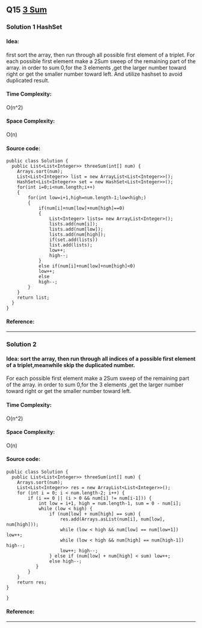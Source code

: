 ## Q15 [3 Sum](https://leetcode.com/problems/3sum/) 

### Solution 1 HashSet
#### Idea:
first sort the array, then run through all possible first element of a triplet. For each possible first element  make a  2Sum sweep of the remaining part of the array.
in order to sum 0,for the 3 elements ,get the larger number toward right  or get the smaller number toward left.
And utilize hashset to avoid duplicated result.
#### Time Complexity:
O(n^2)
#### Space Complexity:
O(n)
#### Source code:
```
public class Solution {
  public List<List<Integer>> threeSum(int[] num) {
    Arrays.sort(num);
    List<List<Integer>> list = new ArrayList<List<Integer>>();
    HashSet<List<Integer>> set = new HashSet<List<Integer>>();
    for(int i=0;i<num.length;i++)
    {
        for(int low=i+1,high=num.length-1;low<high;)
        {
            if(num[i]+num[low]+num[high]==0)
            {
                List<Integer> lists= new ArrayList<Integer>();
                lists.add(num[i]);
                lists.add(num[low]);
                lists.add(num[high]);
                if(set.add(lists))
                list.add(lists);
                low++;
                high--;
            }
            else if(num[i]+num[low]+num[high]<0)
            low++;
            else
            high--;
        }
    }
    return list;
  }
}
```
#### Reference:

---
### Solution 2 
#### Idea: sort the array, then run through all indices of a possible first element of a triplet,meanwhile skip the duplicated number.
For each possible first element  make a  2Sum sweep of the remaining part of the array.
in order to sum 0,for the 3 elements ,get the larger number toward right  or get the smaller number toward left.

#### Time Complexity:
O(n^2)
#### Space Complexity:
O(n)
#### Source code:
```
public class Solution {
  public List<List<Integer>> threeSum(int[] num) {
    Arrays.sort(num);
    List<List<Integer>> res = new ArrayList<List<Integer>>(); 
    for (int i = 0; i < num.length-2; i++) {
        if (i == 0 || (i > 0 && num[i] != num[i-1])) {
            int low = i+1, high = num.length-1, sum = 0 - num[i];
            while (low < high) {
                if (num[low] + num[high] == sum) {
                    res.add(Arrays.asList(num[i], num[low], num[high]));
                    while (low < high && num[low] == num[low+1]) low++;
                    while (low < high && num[high] == num[high-1]) high--;
                    low++; high--;
                } else if (num[low] + num[high] < sum) low++;
                else high--;
           }
        }
    }
    return res;
}

}
```
#### Reference:

---
